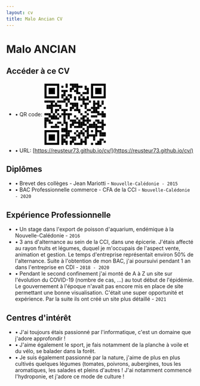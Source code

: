 ```yaml
---
layout: cv
title: Malo Ancian CV
---
```

# Malo ANCIAN

## Accéder à ce CV

* • QR code: <img style="vertical-align:middle" src="https://raw.githubusercontent.com/reusteur73/cv/master/media/qr_code.png" alt="qrcode"> 
* • URL: [https://reusteur73.github.io/cv/](https://reusteur73.github.io/cv/)

## Diplômes

* • Brevet des collèges - Jean Mariotti - `Nouvelle-Calédonie - 2015`
* • BAC Professionnelle commerce - CFA de la CCI - `Nouvelle-Calédonie - 2020`

## Expérience Professionnelle

* • Un stage dans l'export de poisson d'aquarium, endémique à la Nouvelle-Calédonie \- `2016`
* • 3 ans d'alternance au sein de la CCI, dans une épicerie. J'étais affecté au rayon fruits et légumes, duquel je m'occupais de l'aspect vente, animation et gestion. Le temps d'entreprise représentait environ 50% de l'alternance. Suite à l'obtention de mon BAC, j'ai poursuivi pendant 1 an dans l'entreprise en CDI - `2018 - 2020`
* • Pendant le second confinement j'ai monté de A à Z un site sur l'évolution du COVID-19 (nombre de cas, ...) au tout début de l'épidémie. Le gouvernement à l'époque n'avait pas encore mis en place de site permettant une bonne visualisation. C'était une super opportunité et expérience. Par la suite ils ont créé un site plus détaillé - `2021`



## Centres d'intérêt

* • J'ai toujours étais passionné par l'informatique, c'est un domaine que j'adore approfondir !
* • J'aime également le sport, je fais notamment de la planche à voile et du vélo, se balader dans la forêt.
* • Je suis également passionné par la nature, j'aime de plus en plus cultivés quelques légumes (tomates, poivrons, aubergines, tous les aromatiques, les salades et pleins d'autres ! J'ai notamment commencé l'hydroponie, et j'adore ce mode de culture !
